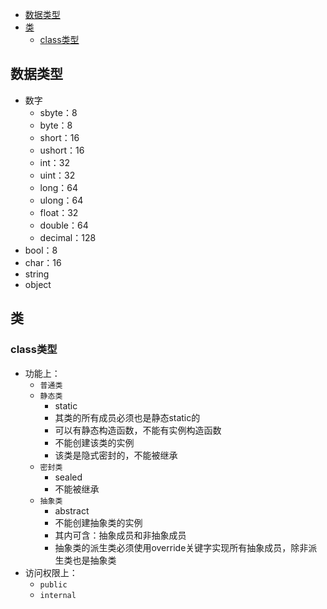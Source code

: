 
<!-- TOC -->

- [数据类型](#数据类型)
- [类](#类)
    - [class类型](#class类型)

<!-- /TOC -->

## 数据类型

- 数字
    - sbyte：8
    - byte：8
    - short：16
    - ushort：16
    - int：32
    - uint：32
    - long：64
    - ulong：64
    - float：32
    - double：64
    - decimal：128
- bool：8
- char：16
- string
- object

## 类

### class类型
- 功能上：
    - `普通类`
    - `静态类`
        - static
        - 其类的所有成员必须也是静态static的
        - 可以有静态构造函数，不能有实例构造函数
        - 不能创建该类的实例
        - 该类是隐式密封的，不能被继承
    - `密封类`
        - sealed
        - 不能被继承
    - `抽象类`
        - abstract
        - 不能创建抽象类的实例
        - 其内可含：抽象成员和非抽象成员
        - 抽象类的派生类必须使用override关键字实现所有抽象成员，除非派生类也是抽象类
- 访问权限上：
    - `public`
    - `internal`
